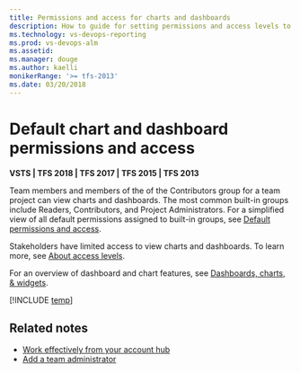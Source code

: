 ```yaml
---
title: Permissions and access for charts and dashboards
description: How to guide for setting permissions and access levels to support work tracking tasks (VSTS and TFS)
ms.technology: vs-devops-reporting
ms.prod: vs-devops-alm
ms.assetid: 
ms.manager: douge
ms.author: kaelli
monikerRange: '>= tfs-2013'
ms.date: 03/20/2018
---
```


# Default chart and dashboard permissions and access   

**VSTS | TFS 2018 | TFS 2017 | TFS 2015 | TFS 2013**

Team members and members of the of the Contributors group for a team project can view charts and dashboards. The most common built-in groups include Readers, Contributors, and Project Administrators. For a simplified view of all default permissions assigned to built-in groups, see [Default permissions and access](../../security/permissions-access.md).  

Stakeholders have limited access to view charts and dashboards. To learn more, see [About access levels](../../security/access-levels.md).

For an overview of dashboard and chart features, see [Dashboards, charts, & widgets](overview.md). 

[!INCLUDE [temp](../../security/_shared/report.md)]


## Related notes

- [Work effectively from your account hub](../../user-guide/account-home-pages.md)
- [Add a team administrator](../../work/scale/add-team-administrator.md) 